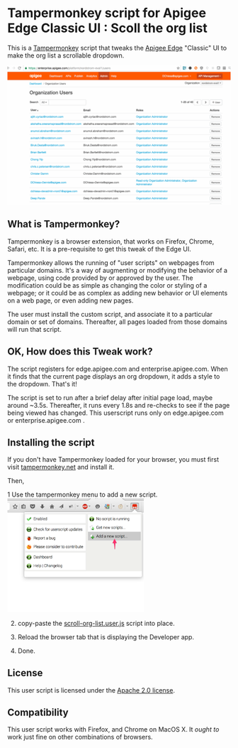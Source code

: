 # Tampermonkey script for Apigee Edge Classic UI : Scoll the org list

This is a [Tampermonkey](https://tampermonkey.net/) script that tweaks
the [Apigee Edge](https://edge.apigee.com) "Classic" UI to make the org list a scrollable dropdown.

![screengrab](img/scrollable-drop.gif)


## What is Tampermonkey?

Tampermonkey is a browser extension, that works on Firefox, Chrome, Safari, etc. It is a pre-requisite to get this tweak of the Edge UI.

Tampermonkey allows the running of "user scripts" on webpages from particular domains. It's a way of augmenting or modifying the behavior of a webpage, using code provided by or approved by the user. The modification could be as simple as changing the color or styling of a webpage; or it could be as complex as adding new behavior or UI elements on a web page, or even adding new pages.

The user must install the custom script, and associate it to a particular domain or set of domains. Thereafter, all pages loaded from those domains will run that script.


## OK, How does this Tweak work?

The script registers for edge.apigee.com and enterprise.apigee.com. When it finds that the current page displays an org dropdown, it adds a style to the dropdown. That's it!

The script is set to run after a brief delay after initial page load, maybe around ~3.5s.
Thereafter, it runs every 1.8s and re-checks to see if the page being viewed  has changed. This userscript runs only on edge.apigee.com or enterprise.apigee.com .


## Installing the script

If you don't have Tampermonkey loaded for your browser, you must first visit  [tampermonkey.net](https://tampermonkey.net/) and install it.

Then,

1 Use the tampermonkey menu to add a new script.
  <img src="img/tm-add-new-script.png" width='308px'>

2. copy-paste the [scroll-org-list.user.js](lib/scroll-org-list.user.js) script into place.

3. Reload the browser tab that is displaying the Developer app.

4. Done.


## License

This user script is licensed under the [Apache 2.0 license](LICENSE).


## Compatibility

This user script works with Firefox, and Chrome on MacOS X.
It *ought to* work just fine on other combinations of browsers.
